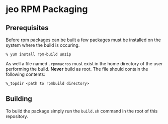 # jeo RPM Packaging

## Prerequisites

Before rpm packages can be built a few packages must be installed on the system
where the build is occuring.

    % yum install rpm-build unzip

As well a file named `.rpmmacros` must exist in the home directory of the user
performing the build. **Never** build as root. The file should contain the
following contents: 

    %_topdir <path to rpmbuild directory>

## Building

To build the package simply run the `build.sh` command in the root of this 
repository.

